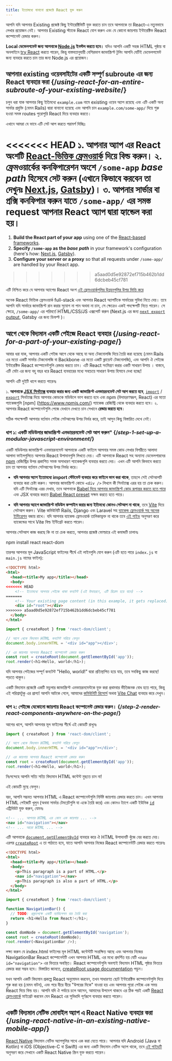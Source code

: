 ```yaml
---
title: ইতোমধ্যে বানানো প্রজেক্টে React যুক্ত করুন
---
```


<Intro>

আপনি যদি আপনার Existing প্রজেক্ট কিছু ইন্টারেক্টিভিটি যুক্ত করতে চান তবে আপনাকে তা React-এ নতুনভাবে লেখার প্রয়োজন নেই। আপনার Existing স্ট্যাকে React যোগ করুন এবং যে কোনো জায়গায় ইন্টারেক্টিভ React কম্পোনেন্ট রেন্ডার করুন।

</Intro>

<Note>

**Local ডেভেলপমেন্ট জন্য আপনাকে [Node.js](https://nodejs.org/en/) ইনস্টল করতে হবে।** যদিও আপনি একটি সহজ HTML পৃষ্ঠায় বা অনলাইনে [try React](/learn/installation#try-react) করতে পারেন, কিন্তু বাস্তবতানুযায়ী বেশিরভাগ জাভাস্ক্রিপ্ট টুলিং আপনি যেটিই ডেভেলপমেন্ট জন্য ব্যবহার করতে চান তার জন্য Node.js এর প্রয়োজন।

</Note>

## আপনার existing ওয়েবসাইটের একটি সম্পূর্ণ subroute এর জন্য React ব্যবহার করা {/*using-react-for-an-entire-subroute-of-your-existing-website*/}

চলুন ধরা যাক আপনার কিছু ইতিমধ্যে `example.com` নামে existing ওয়েব অ্যাপ রয়েছে এবং এটি একটি অন্য সার্ভার প্রযুক্তি (যেমন Rails) দ্বারা বানানো হয়েছে এবং আপনি চান `example.com/some-app/` দিয়ে শুরু হওয়া সমস্ত routes পুরোপুরি React দিয়ে ব্যবহার করতে।

এখানে আমরা যে ভাবে এটি সেট আপ করতে পরামর্শ দিচ্ছিঃ

<<<<<<< HEAD
১. **আপনার অ্যাপ এর React অংশটি** [React-ভিত্তিক ফ্রেমওয়ার্ক](/learn/start-a-new-react-project) দিয়ে বিল্ড করুন।
২. **ফ্রেমওয়ার্কের কনফিগারেশন অংশে `/some-app` _base path_ হিসেবে সেট করুন** (এখানে কিভাবে করবেন তা দেখুনঃ [Next.js](https://nextjs.org/docs/api-reference/next.config.js/basepath), [Gatsby](https://www.gatsbyjs.com/docs/how-to/previews-deploys-hosting/path-prefix/))।
৩. **আপনার সার্ভার বা প্রক্সি কনফিগার করুন** যাতে `/some-app/` এর সমস্ত request আপনার React অ্যাপ দ্বারা হ্যান্ডেল করা হয়।
=======
1. **Build the React part of your app** using one of the [React-based frameworks](/learn/start-a-new-react-project).
2. **Specify `/some-app` as the *base path*** in your framework's configuration (here's how: [Next.js](https://nextjs.org/docs/app/api-reference/config/next-config-js/basePath), [Gatsby](https://www.gatsbyjs.com/docs/how-to/previews-deploys-hosting/path-prefix/)).
3. **Configure your server or a proxy** so that all requests under `/some-app/` are handled by your React app.
>>>>>>> a5aad0d5e92872ef715b462b1dd6dcbeb45cf781

এটি নিশ্চিত করে যে আপনার অ্যাপের React অংশ [এই ফ্রেমওয়ার্কগুলির উন্নয়নগুলির উপর ভিত্তি করে](/learn/start-a-new-react-project#can-i-use-react-without-a-framework)

অনেক React ভিত্তিক ফ্রেমওয়ার্ক full-stack এবং আপনার React অ্যাপটিকে সার্ভারের সুবিধা নিতে দেয়। তবে আপনি যদি সার্ভারে জাভাস্ক্রিপ্ট রান করার সুযোগ না পান অথবা না চান, সে ক্ষেত্রেও একই পদক্ষেপটি নিতে পারেন। সে ক্ষেত্রে, `/some-app/` এর পরিবর্তে HTML/CSS/JS এক্সপোর্ট করুন (Next.js এর জন্য [`next export` output](https://nextjs.org/docs/advanced-features/static-html-export), Gatsby এর জন্য ডিফল্ট )।

## আগে থেকে বিদ্যমান একটি পেইজে React ব্যবহার {/*using-react-for-a-part-of-your-existing-page*/}

আবার ধরা যাক, আপনার একটি পেইজ আগে থেকে আছে যা অন্য টেকনোলজি দিয়ে তৈরি করা হয়েছে (যেমন Rails এর মতো একটি সার্ভার টেকনোলজি বা Backbone এর মতো একটি ক্লায়েন্ট টেকনোলজি), এবং আপনি ঐ পেইজে ইন্টারেক্টিভ React কম্পোনেন্টগুলি রেন্ডার করতে চান। এটি React সংমিশ্রণ করার একটি সাধারণ উপায় । বাস্তবে, এটি মেটা এর জন্য বহু বছর ধরে React ব্যবহারের মধ্যে সবচেয়ে সাধারণ উপায় হিসাবে দেখা হচ্ছে!

আপনি এটি দুইটি ধাপে করতে পারেনঃ

১. **আপনাকে [JSX সিনট্যাক্স](/learn/writing-markup-with-jsx) ব্যবহার করার জন্য একটি জাভাস্ক্রিপ্ট এনভায়রনমেন্ট সেট আপ করতে হবে**, [`import`](https://developer.mozilla.org/en-US/docs/Web/JavaScript/Reference/Statements/import) / [`export`](https://developer.mozilla.org/en-US/docs/Web/JavaScript/Reference/Statements/export) সিনট্যাক্স দিয়ে আপনার কোডকে মডিউলে ভাগ করতে হবে এবং npm (উদাহরণস্বরূপ, React) এর মতো প্যাকেজগুলি [npm] (https://www.npmjs.com/) প্যাকেজ রেজিস্ট্রি থেকে ব্যবহার করতে হবে।
২. আপনার React কম্পোনেন্টগুলি পেজে যেখানে দেখতে চান সেখানে **রেন্ডার করতে হবে**।

সঠিক পদক্ষেপটি আপনার বর্তমান পেইজ সেটআপের উপর নির্ভর করে, তাই আসুন কিছু বিস্তারিত দেখে নেই।

### ধাপ ১: একটি মডিউলার জাভাস্ক্রিপ্ট এনভায়রনমেন্ট সেট আপ করুন" {/*step-1-set-up-a-modular-javascript-environment*/}

একটি মডিউলার জাভাস্ক্রিপ্ট এনভায়রনমেন্ট আপনাকে একটি ফাইলে আপনার সমস্ত কোড লেখার বিপরীতে আলাদা আলাদা ফাইলগুলিতে আপনার React উপাদানগুলি লিখতে দেয়। এটি আপনাকে React সহ অন্যান্য ডেভেলপারদের [npm](https://www.npmjs.com/) রেজিস্ট্রির উপর প্রকাশিত সমস্ত অসাধারণ প্যাকেজগুলি ব্যবহার করতে দেয়। এখন এটি আপনি কিভাবে করতে চান তা আপনার বর্তমান সেটআপের উপর নির্ভর করে।

* **যদি আপনার অ্যাপ ইতোমধ্যে import স্টেটমেন্ট ব্যবহার করে ফাইলে ভাগ করা থাকে**, তাহলে সেই সেটআপটি ব্যবহার করা চেষ্টা করুন। আপনার জাভাস্ক্রিপ্ট কোডে `<div />` লিখলে কী সিনট্যাক্স এরর হয় তা চেক করুন। যদি এটি সিনট্যাক্স এরর দেখায়, তবে আপনাকে [Babel দিয়ে আপনার জাভাস্ক্রিপ্ট কোড রূপান্তর করতে হতে পারে](<(https://babeljs.io/setup)>) এবং JSX ব্যবহার করতে [Babel React preset](https://babeljs.io/docs/babel-preset-react) সক্ষম করতে হতে পারে।

* **যদি আপনার অ্যাপে জাভাস্ক্রিপ্ট মডিউল কম্পাইল করার জন্য ইতিমধ্যে কোনও সেটআপ না থাকে**, তবে [Vite](https://vitejs.dev/) দিয়ে সেটআপ করুন। Vite কমিউনিটি Rails, Django এবং Laravel সহ [ব্যাকেন্ড ফ্রেমওয়ার্ক সহ অনেক ইন্টিগ্রেশন](https://github.com/vitejs/awesome-vite#integrations-with-backends) বজায় রাখে। যদি আপনার ব্যাকেন্ড ফ্রেমওয়ার্ক তালিকাভুক্ত না থাকে তবে [এই গাইড](https://vitejs.dev/guide/backend-integration.html) অনুসরণ করে ব্যাকেন্ডের সাথে Vite বিল্ড ইন্টিগ্রেট করতে পারেন।

আপনার সেটআপ কাজ করছে কি না তা চেক করতে, আপনার প্রজেক্ট ফোল্ডারে এই কমান্ডটি চালানঃ

<TerminalBlock>
npm install react react-dom
</TerminalBlock>

তারপর আপনার মূল JavaScript ফাইলের শীর্ষে এই লাইনগুলি যোগ করুন (এটি হতে পারে `index.js` বা `main.js` নামের ফাইল):

<Sandpack>

```html public/index.html hidden
<!DOCTYPE html>
<html>
  <head><title>My app</title></head>
  <body>
<<<<<<< HEAD
    <!-- ইতোমধ্যে আপনার পেইজে থাকা কনটেন্ট (এই উদাহরণে, এটি রিপ্লেস হয়ে যাবে) -->
=======
    <!-- Your existing page content (in this example, it gets replaced) -->
    <div id="root"></div>
>>>>>>> a5aad0d5e92872ef715b462b1dd6dcbeb45cf781
  </body>
</html>
```

```js src/index.js active
import { createRoot } from 'react-dom/client';

// আগে থেকে বিদ্যমান HTML কনটেন্ট সরিয়ে ফেলুন
document.body.innerHTML = '<div id="app"></div>';

// এর জায়গায় আপনার React কম্পোনেন্ট রেন্ডার করুন
const root = createRoot(document.getElementById('app'));
root.render(<h1>Hello, world</h1>);
```

</Sandpack>

যদি আপনার পেইজের সম্পূর্ণ কনটেন্ট "Hello, world!" দ্বারা প্রতিস্থাপিত হয়ে যায়, তবে সবকিছু কাজ করছে! পড়তে থাকুন।

<Note>

একটি বিদ্যমান প্রজেক্টে একটি মডুলার জাভাস্ক্রিপ্ট এনভায়রনমেন্টকে যুক্ত করা প্রথমবার ভীতিজনক বোধ হতে পারে, কিন্তু এই পরিশ্রমটুকু এর প্রাপ্য! আপনি আটকে গেলে, আমাদের [কমিউনিটি রিসোর্স](/community) অথবা [Vite Chat](https://chat.vitejs.dev/) ব্যবহার করে দেখুন।

</Note>

### ধাপ ২: পেইজে যেকোনো জায়গায় React কম্পোনেন্ট রেন্ডার করুন। {/*step-2-render-react-components-anywhere-on-the-page*/}

আগের ধাপে, আপনি আপনার মূল ফাইলের শীর্ষে এই কোডটি রাখুনঃ
```js
import { createRoot } from 'react-dom/client';

// আগে থেকে বিদ্যমান HTML কনটেন্ট সরিয়ে ফেলুন
document.body.innerHTML = '<div id="app"></div>';

// এর জায়গায় আপনার React কম্পোনেন্ট রেন্ডার করুন
const root = createRoot(document.getElementById('app'));
root.render(<h1>Hello, world</h1>);
```


নিঃসন্দেহে আপনি সত্যি সত্যি বিদ্যমান HTML কন্টেন্ট মুছতে চান না!

এই কোডটি মুছে ফেলুন।

বরং, আপনি সম্ভবত আপনার HTML এ React কম্পোনেন্টগুলি নির্দিষ্ট জায়গায় রেন্ডার করতে চান। এখন আপনার HTML পেইজটি খুলুন
(অথবা সার্ভার টেমপ্লেটগুলি যা একে তৈরি করে) এবং কোনও ট্যাগে একটি ইউনিক [`id`](https://developer.mozilla.org/en-US/docs/Web/HTML/Global_attributes/id) এট্রিবিউট যুক্ত করুন, যেমনঃ

```html
<!-- ... আপনার HTML এর কোন এক জায়গায় ... -->
<nav id="navigation"></nav>
<!-- ... আরো HTML ... -->
```
এটি আপনাকে [`document.getElementById`](https://developer.mozilla.org/en-US/docs/Web/API/Document/getElementById) ব্যবহার করে ঐ HTML উপাদানটি খুঁজে বের করতে দেয়। এরপর [`createRoot`](/reference/react-dom/client/createRoot) এ তা পাঠাতে হবে, যাতে আপনি আপনার নিজের React কম্পোনেন্টটি রেন্ডার করতে পারেনঃ

<Sandpack>

```html public/index.html
<!DOCTYPE html>
<html>
  <head><title>My app</title></head>
  <body>
    <p>This paragraph is a part of HTML.</p>
    <nav id="navigation"></nav>
    <p>This paragraph is also a part of HTML.</p>
  </body>
</html>
```

```js src/index.js active
import { createRoot } from 'react-dom/client';

function NavigationBar() {
  // TODO: প্রকৃতপক্ষে একটি ন্যাভিগেশন বার তৈরি করা
  return <h1>Hello from React!</h1>;
}

const domNode = document.getElementById('navigation');
const root = createRoot(domNode);
root.render(<NavigationBar />);
```

</Sandpack>

লক্ষ্য করুন যে index.html ফাইলের মূল HTML কন্টেন্টটি সংরক্ষিত আছে এবং আপনার নিজের NavigationBar React কম্পোনেন্টটি এখন আপনার HTML এর মধ্যে প্রদর্শিত হয় যেটি `<nav id="navigation">` এর ভিতরে অবস্থিত। React কম্পোনেন্টগুলি অবশ্যই বিদ্যমান HTML পৃষ্ঠার ভিতরে রেন্ডার করা সম্ভব হবে। বিস্তারিত জানতে, [createRoot usage documentation](/reference/react-dom/client/createRoot#rendering-a-page-partially-built-with-react) পড়ুন।

যখন আপনি একটি বিদ্যমান প্রকল্পে React অনুমোদন করবেন, তখন সাধারণত ছোট ইন্টারেক্টিভ কম্পোনেন্টগুলি দিয়ে শুরু করা হয় (যেমন বাটন), এবং পরে ধীরে ধীরে "উপরের দিকে" যাওয়া হয় এবং আপনার পুরো পেইজ এক সময় React দিয়ে বিল্ড হয়। আপনি যদি ঐ পর্যায়ে চলে আসেন, আমাদের উপদেশ থাকবে এর ঠিক পরই একটি [React ফ্রেমওয়ার্কে](/learn/start-a-new-react-project) মাইগ্রেট করবেন যেন React এর সুবিধাদি পূর্ণরূপে ব্যবহার করতে পারেন।

## একটি বিদ্যমান নেটিভ মোবাইল অ্যাপ এ React Native ব্যবহার করা {/*using-react-native-in-an-existing-native-mobile-app*/}

[React Native](https://reactnative.dev/) বিদ্যমান নেটিভ অ্যাপগুলির সাথে এক করা যেতে পারে। আপনার যদি Android (Java বা Kotlin) বা iOS (Objective-C বা Swift) এর জন্য একটি বিদ্যমান নেটিভ অ্যাপ থাকে, তবে [এই গাইডটি](https://reactnative.dev/docs/integration-with-existing-apps) অনুসরণ করে সেখানে একটি React Native স্ক্রিন যুক্ত করতে পারেন।
